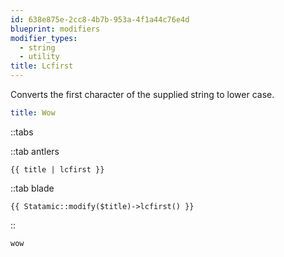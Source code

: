 ```yaml
---
id: 638e875e-2cc8-4b7b-953a-4f1a44c76e4d
blueprint: modifiers
modifier_types:
  - string
  - utility
title: Lcfirst
---
```

Converts the first character of the supplied string to lower case.

```yaml
title: Wow
```

::tabs

::tab antlers
```antlers
{{ title | lcfirst }}
```
::tab blade
```blade
{{ Statamic::modify($title)->lcfirst() }}
```
::

```html
wow
```
